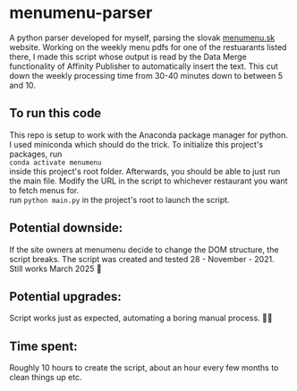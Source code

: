 # menumenu-parser
A python parser developed for myself, parsing the slovak [menumenu.sk](https://menumenu.sk) website. Working on the weekly menu pdfs for one of the restuarants listed there, I made this script whose output is read by the Data Merge functionality of Affinity Publisher to automatically insert the text.
This cut down the weekly processing time from 30-40 minutes down to between 5 and 10.

## To run this code
This repo is setup to work with the Anaconda package manager for python. I used miniconda which should do the trick. To initialize this project's packages, run  
`conda activate menumenu`  
inside this project's root folder. Afterwards, you should be able to just run the main file.
Modify the URL in the script to whichever restaurant you want to fetch menus for.  
run `python main.py` in the project's root to launch the script.

## Potential downside:  
If the site owners at menumenu decide to change the DOM structure, the script breaks. The script was created and tested 28 - November - 2021.  
Still works March 2025 🎉

## Potential upgrades:
Script works just as expected, automating a boring manual process. 🤷‍♀️

## Time spent:
Roughly 10 hours to create the script, about an hour every few months to clean things up etc.

